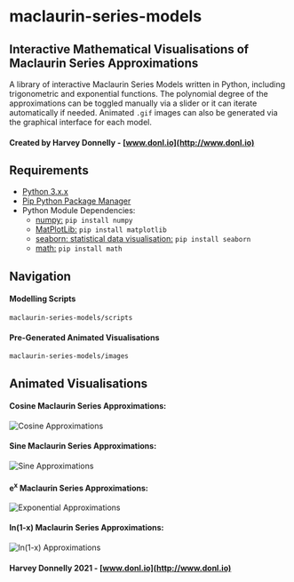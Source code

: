 # maclaurin-series-models
## Interactive Mathematical Visualisations of Maclaurin Series Approximations

A library of interactive Maclaurin Series Models written in Python, including trigonometric and exponential functions. The polynomial degree of the approximations can be toggled manually via a slider or it can iterate automatically if needed. Animated ```.gif``` images can also be generated via the graphical interface for each model.

#### Created by Harvey Donnelly - [www.donl.io](http://www.donl.io)

## Requirements

* [Python 3.x.x](https://www.python.org/downloads/)
* [Pip Python Package Manager](https://pip.pypa.io/en/stable/reference/pip_install/)
* Python Module Dependencies:
  * [numpy:](https://numpy.org) ```pip install numpy```
  * [MatPlotLib:](https://matplotlib.org) ```pip install matplotlib```
  * [seaborn: statistical data visualisation:](https://seaborn.pydata.org) ```pip install seaborn```
  * [math:](https://docs.python.org/3/library/math.html) ```pip install math```

## Navigation
#### Modelling Scripts
```maclaurin-series-models/scripts```
#### Pre-Generated Animated Visualisations
```maclaurin-series-models/images```

## Animated Visualisations
#### Cosine Maclaurin Series Approximations:
![Cosine Approximations](/images/cosineApproximations.gif)

#### Sine Maclaurin Series Approximations:
![Sine Approximations](/images/sineApproximations.gif)

#### e<sup>x</sup> Maclaurin Series Approximations:
![Exponential Approximations](/images/exponentialApproximations.gif)

#### ln(1-x) Maclaurin Series Approximations:
![ln(1-x) Approximations](/images/lnApproximations.gif)

#### Harvey Donnelly 2021 - [www.donl.io](http://www.donl.io)
